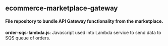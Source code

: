 ## ecommerce-marketplace-gateway

#### File repository to bundle API Gateway functionality from the marketplace.

**order-sqs-lambda.js**: Javascript used into Lambda service to send data to SQS queue of orders.
